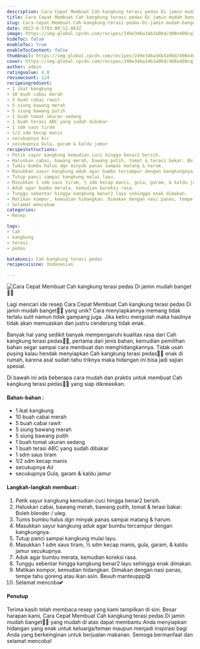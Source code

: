 ```yaml
---
description: Cara Cepat Membuat Cah kangkung terasi pedas Di jamin mudah banget"
title: Cara Cepat Membuat Cah kangkung terasi pedas Di jamin mudah banget
slug: Cara-Cepat-Membuat-Cah-kangkung-terasi-pedas-Di-jamin-mudah-banget
date: 2022-6-5T03:09:12.063Z
image: https://img-global.cpcdn.com/recipes/249e346a34b3a9bd/400x400cq70/photo.jpg
hideToc: false
enableToc: true
enableTocContent: false
thumbnail: https://img-global.cpcdn.com/recipes/249e346a34b3a9bd/400x400cq70/photo.jpg
cover: https://img-global.cpcdn.com/recipes/249e346a34b3a9bd/400x400cq70/photo.jpg
author: admin
ratingvalue: 4.8
reviewcount: 124
recipeingredient:
- 1 ikat kangkung
- 10 buah cabai merah
- 5 buah cabai rawit
- 5 siung bawang merah
- 5 siung bawang putih
- 1 buah tomat ukuran sedang
- 1 buah terasi ABC yang sudah dibakar
- 1 sdm saus tiram
- 1/2 sdm kecap manis
- secukupnya Air
- secukupnya Gula, garam & kaldu jamur
recipeinstructions:
- Petik sayur kangkung kemudian cuci hingga benar2 bersih.
- Haluskan cabai, bawang merah, bawang putih, tomat & terasi bakar. Boleh blender / uleg.
- Tumis bumbu halus dgn minyak panas sampai matang & harum.
- Masukkan sayur kangkung aduk agar bumbu tercampur dengan kangkungnya.
- Tutup panci sampai kangkung mulai layu.
- Masukkan 1 sdm saus tiram, ½ sdm kecap manis, gula, garam, & kaldu jamur secukupnya.
- Aduk agar bumbu merata, kemudian koreksi rasa.
- Tunggu sebentar hingga kangkung benar2 layu sehingga enak dimakan.
- Matikan kompor, kemudian hidangkan. Dimakan dengan nasi panas, tempe tahu goreng atau ikan asin. Beuuh manteuppp😋
- Selamat mencoba💕
categories:
- Resep

tags:
- Cah
- kangkung
- terasi
- pedas

katakunci: Cah kangkung terasi pedas
recipecuisine: Indonesian

---
```


![Cara Cepat Membuat Cah kangkung terasi pedas Di jamin mudah banget👩‍🍳](https://img-global.cpcdn.com/recipes/249e346a34b3a9bd/400x400cq70/photo.jpg)

Lagi mencari ide resep Cara Cepat Membuat Cah kangkung terasi pedas Di jamin mudah banget👩‍🍳 yang unik? Cara menyiapkannya memang tidak terlalu sulit namun tidak gampang juga. Jika keliru mengolah maka hasilnya tidak akan memuaskan dan justru cenderung tidak enak.

Banyak hal yang sedikit banyak mempengaruhi kualitas rasa dari Cah kangkung terasi pedas👩‍🍳, pertama dari jenis bahan, kemudian pemilihan bahan segar sampai cara membuat dan menghidangkannya. Tidak usah pusing kalau hendak menyiapkan Cah kangkung terasi pedas👩‍🍳 enak di rumah, karena asal sudah tahu triknya maka hidangan ini bisa jadi sajian spesial.

Di bawah ini ada beberapa cara mudah dan praktis untuk membuat Cah kangkung terasi pedas👩‍🍳 yang siap dikreasikan.

<!--inarticleads1-->

#### Bahan-bahan :

- 1 ikat kangkung
- 10 buah cabai merah
- 5 buah cabai rawit
- 5 siung bawang merah
- 5 siung bawang putih
- 1 buah tomat ukuran sedang
- 1 buah terasi ABC yang sudah dibakar
- 1 sdm saus tiram
- 1/2 sdm kecap manis
- secukupnya Air
- secukupnya Gula, garam & kaldu jamur

<!--inarticleads2-->

#### Langkah-langkah membuat :

1. Petik sayur kangkung kemudian cuci hingga benar2 bersih.
1. Haluskan cabai, bawang merah, bawang putih, tomat & terasi bakar. Boleh blender / uleg.
1. Tumis bumbu halus dgn minyak panas sampai matang & harum.
1. Masukkan sayur kangkung aduk agar bumbu tercampur dengan kangkungnya.
1. Tutup panci sampai kangkung mulai layu.
1. Masukkan 1 sdm saus tiram, ½ sdm kecap manis, gula, garam, & kaldu jamur secukupnya.
1. Aduk agar bumbu merata, kemudian koreksi rasa.
1. Tunggu sebentar hingga kangkung benar2 layu sehingga enak dimakan.
1. Matikan kompor, kemudian hidangkan. Dimakan dengan nasi panas, tempe tahu goreng atau ikan asin. Beuuh manteuppp😋
1. Selamat mencoba💕

#### Penutup

Terima kasih telah membaca resep yang kami tampilkan di sini. Besar harapan kami, Cara Cepat Membuat Cah kangkung terasi pedas Di jamin mudah banget👩‍🍳 yang mudah di atas dapat membantu Anda menyiapkan hidangan yang enak untuk keluarga/teman maupun menjadi inspirasi bagi Anda yang berkeinginan untuk berjualan makanan. Semoga bermanfaat dan selamat mencoba!